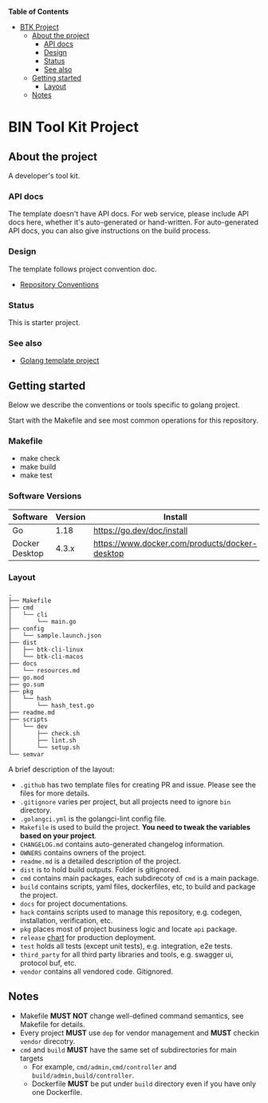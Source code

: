 **Table of Contents** 

- [BTK Project](#bin-tool-kit-project)
  - [About the project](#about-the-project)
    - [API docs](#api-docs)
    - [Design](#design)
    - [Status](#status)
    - [See also](#see-also)
  - [Getting started](#getting-started)
    - [Layout](#layout)
  - [Notes](#notes)


# BIN Tool Kit Project

## About the project

A developer's tool kit. 

### API docs

The template doesn't have API docs. For web service, please include API docs here, whether it's
auto-generated or hand-written. For auto-generated API docs, you can also give instructions on the
build process.

### Design

The template follows project convention doc.

* [Repository Conventions](https://github.com/caicloud/engineering/blob/master/guidelines/repo_conventions.md)

### Status

This is starter project.

### See also

* [Golang template project](https://github.com/caicloud/golang-template-project)

## Getting started

Below we describe the conventions or tools specific to golang project.

Start with the Makefile and see most common operations for this repository.
### Makefile
* make check
* make build 
* make test 

### Software Versions

| Software       | Version | Install                                        |
|----------------|---------|------------------------------------------------|
| Go             | 1.18    | https://go.dev/doc/install                     |
| Docker Desktop | 4.3.x   | https://www.docker.com/products/docker-desktop |

### Layout
```
.
├── Makefile
├── cmd
│   └── cli
│       └── main.go
├── config
│   └── sample.launch.json
├── dist
│   ├── btk-cli-linux
│   └── btk-cli-macos
├── docs
│   └── resources.md
├── go.mod
├── go.sum
├── pkg
│   └── hash
│       └── hash_test.go
├── readme.md
├── scripts
│   └── dev
│       ├── check.sh
│       ├── lint.sh
│       └── setup.sh
└── semvar
```

A brief description of the layout:

* `.github` has two template files for creating PR and issue. Please see the files for more details.
* `.gitignore` varies per project, but all projects need to ignore `bin` directory.
* `.golangci.yml` is the golangci-lint config file.
* `Makefile` is used to build the project. **You need to tweak the variables based on your project**.
* `CHANGELOG.md` contains auto-generated changelog information.
* `OWNERS` contains owners of the project.
* `readme.md` is a detailed description of the project.
* `dist` is to hold build outputs. Folder is gitignored.
* `cmd` contains main packages, each subdirecoty of `cmd` is a main package.
* `build` contains scripts, yaml files, dockerfiles, etc, to build and package the project.
* `docs` for project documentations.
* `hack` contains scripts used to manage this repository, e.g. codegen, installation, verification, etc.
* `pkg` places most of project business logic and locate `api` package.
* `release` [chart](https://github.com/caicloud/charts) for production deployment.
* `test` holds all tests (except unit tests), e.g. integration, e2e tests.
* `third_party` for all third party libraries and tools, e.g. swagger ui, protocol buf, etc.
* `vendor` contains all vendored code. Gitignored.

## Notes

* Makefile **MUST NOT** change well-defined command semantics, see Makefile for details.
* Every project **MUST** use `dep` for vendor management and **MUST** checkin `vendor` direcotry.
* `cmd` and `build` **MUST** have the same set of subdirectories for main targets
  * For example, `cmd/admin,cmd/controller` and `build/admin,build/controller`.
  * Dockerfile **MUST** be put under `build` directory even if you have only one Dockerfile.
